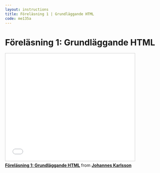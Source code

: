 ```yaml
---
layout: instructions
title: Föreläsning 1 | Grundläggande HTML
code: me135a
---
```


# Föreläsning 1: Grundläggande HTML

<div class="video">
    <iframe src="//www.slideshare.net/slideshow/embed_code/38862368" width="427" height="356" frameborder="0" marginwidth="0" marginheight="0" scrolling="no" style="border:1px solid #CCC; border-width:1px; margin-bottom:5px; max-width: 100%;" allowfullscreen> </iframe> <div style="margin-bottom:5px"> <strong> <a href="https://www.slideshare.net/jokarlsson/html-1-38862368" title="Föreläsning 1: Grundläggande HTML" target="_blank">Föreläsning 1: Grundläggande HTML</a> </strong> from <strong><a href="http://www.slideshare.net/jokarlsson" target="_blank">Johannes Karlsson</a></strong> </div>
</div>

